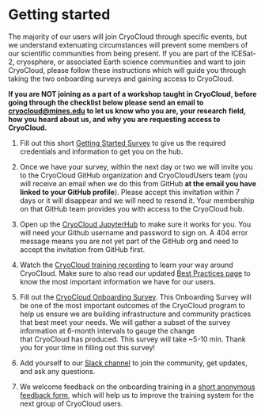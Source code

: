 # Getting started

The majority of our users will join CryoCloud through specific events, but we understand
extenuating circumstances will prevent some members of our scientific communities from being present. If you 
are part of the ICESat-2, cryosphere, or associated Earth science communities and want to join CryoCloud, please follow these instructions which 
will guide you through taking the two onboarding surveys and gaining access to CryoCloud. 

**If you are NOT joining as a part of a workshop taught in CryoCloud, before going through the checklist below please send an email to cryocloud@mines.edu to let us know who you are, your research field, how you heard about us, and why you are requesting access to CryoCloud.**

  
1. Fill out this short [Getting Started Survey](https://forms.gle/d8oP1gp9YikS2ixM8) to give us the 
required credentials and information to get you on the hub.


2. Once we have your survey, within the next day or two we will invite you to the CryoCloud GitHub organization and CryoCloudUsers team (you will receive an email when we do this from GitHub **at the email you have linked to your GitHub profile**). Please accept this invitation within 7 days or it will disappear and we will need to resend it. Your membership on that GitHub team provides you with access to the CryoCloud hub.


3. Open up the [CryoCloud JupyterHub](https://hub.cryointhecloud.com) to make sure it works for you. 
You will need your Github username and password to sign on. A 404 error message means you are not yet part of the GitHub org
and need to accept the invitation from GitHub first.


4. Watch the [CryoCloud training recording](https://youtu.be/YZKIW6rNtY4) to learn your way around CryoCloud. Make sure to also read our updated [Best Practices page](https://book.cryointhecloud.com/content/hub_best_practices.html) to know the most important information we have for our users. 


5. Fill out the [CryoCloud Onboarding Survey](https://forms.gle/8Mr9Ykc8M7jY9fCd7). This 
Onboarding Survey will be one of the most important outcomes of the CryoCloud program to help 
us ensure we are building infrastructure and community 
practices that best meet your needs. We will gather a subset of the survey information at 6-month intervals to gauge the change that CryoCloud has produced. This survey will take ~5-10 min. Thank you for your time in filling out this survey!


6. Add yourself to our [Slack channel](https://join.slack.com/t/cryospherecloud/shared_invite/zt-1isgbeuhh-q~cYYKtn_6i3PR1alGca_g) 
to join the community, get updates, and ask any questions.


7. We welcome feedback on the onboarding training in a [short anonymous feedback form](https://forms.gle/2C7mHpwnwzWa8USk9), 
which will help us to improve the training system for the next group of CryoCloud users.  
